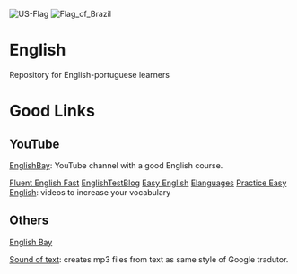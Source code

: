 ![US-Flag](https://github.com/ElmarUhl/English/assets/157088447/90d31438-55f5-4b7f-9387-d132f23329af)
![Flag_of_Brazil](https://github.com/ElmarUhl/English/assets/157088447/5ea286d4-cd98-4667-a3ef-abdf59e1471b)


# English
Repository for English-portuguese learners

# Good Links

## YouTube

[EnglishBay](https://www.youtube.com/watch?v=g6eC2MQ1Kv8&list=PLZ65xj2SRHQB0T2GGk-R7bYxorKUkcyoj): YouTube channel with a good English course.

[Fluent English Fast](https://www.youtube.com/@FluentEnglishFast/videos) [EnglishTestBlog](https://www.youtube.com/@EnglishTestBlog) [Easy English](https://www.youtube.com/@easyenglish551/videos) [Elanguages](https://www.youtube.com/@Elanguages) [Practice Easy English](https://www.youtube.com/@PracticeEasyEnglish/videos): videos to increase your vocabulary


## Others

[English Bay](https://app.englishbay.com.br/)

[Sound of text](https://soundoftext.cc): creates mp3 files from text as same style of Google tradutor.
